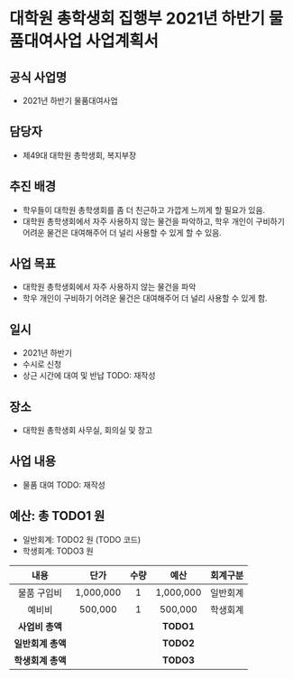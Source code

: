 대학원 총학생회 집행부 2021년 하반기 물품대여사업 사업계획서
===

## 공식 사업명
- 2021년 하반기 물품대여사업

## 담당자
- 제49대 대학원 총학생회, 복지부장

## 추진 배경
- 학우들이 대학원 총학생회를 좀 더 친근하고 가깝게 느끼게 할 필요가 있음.
-  대학원 총학생회에서 자주 사용하지 않는 물건을 파악하고, 학우 개인이 구비하기 어려운 물건은 대여해주어 더 널리 사용할 수 있게 할 수 있음.

## 사업 목표
- 대학원 총학생회에서 자주 사용하지 않는 물건을 파악
- 학우 개인이 구비하기 어려운 물건은 대여해주어 더 널리 사용할 수 있게 함.
 
## 일시
- 2021년 하반기
- 수시로 신청
- 상근 시간에 대여 및 반납
TODO: 재작성

## 장소
- 대학원 총학생회 사무실, 회의실 및 창고

## 사업 내용
- 물품 대여
TODO: 재작성

## 예산: 총 TODO1 원
- 일반회계: TODO2 원 (TODO 코드)
- 학생회계: TODO3 원 

| **내용** | **단가** | **수량** | **예산** | **회계구분** |
|:---:|:---:|:---:|:---:|:---:|
| 물품 구입비 | 1,000,000 | 1 | 1,000,000 | 일반회계 | 
| 예비비 | 500,000 | 1 | 500,000 | 학생회계 | 
| **사업비 총액** |  |  | **TODO1** | |
| **일반회계 총액** |  |  | **TODO2** | |
| **학생회계 총액** |  |  | **TODO3** | |
